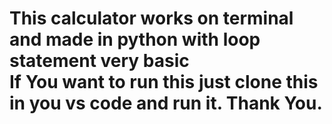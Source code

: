 # This calculator works on terminal and made in python with loop statement very basic <br> If You want to run this just clone this in you vs code and run it. Thank You.